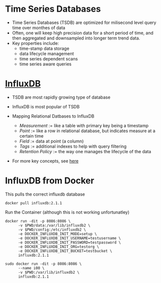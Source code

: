 # Time Series Databases
- Time Series Databases (TSDB) are optimized for milisecond level query time over monthes of data
- Often, one will keep high precision data for a short period of time, and then aggregated and downsampled into longer term trend data.
- Key properties include:
    - time-stamp data storage
    - data lifecycle management
    - time series dependent scans
    - time series aware queries

# [InfluxDB](https://docs.influxdata.com/influxdb/v2.0/)
- TSDB are most rapidly growing type of database
- InfluxDB is most popular of TSDB

- Mapping Relational Datbases to InfluxDB
    - *Measurement* := like a table with primary key being a timestamp
    - *Point* := like a row in relational database, but indicates measure at a certain time
    - *Field* := data at point (a column)
    - *Tags* := additional indexes to help with query filtering
    - *Retention Policy* := the way one manages the lifecycle of the data
- For more key concepts, see [here](https://docs.influxdata.com/influxdb/v2.0/reference/key-concepts/)

# InfluxDB from Docker
This pulls the correct influxdb database
```
docker pull influxdb:2.1.1
```

Run the Container (although this is not working unfortunatley)
```
docker run -dit -p 8086:8086 \
      -v $PWD/data:/var/lib/influxdb2 \
      -v $PWD/config:/etc/influxdb2 \
      -e DOCKER_INFLUXDB_INIT_MODE=setup \
      -e DOCKER_INFLUXDB_INIT_USERNAME=testusername \
      -e DOCKER_INFLUXDB_INIT_PASSWORD=testpassword \
      -e DOCKER_INFLUXDB_INIT_ORG=testorg \
      -e DOCKER_INFLUXDB_INIT_BUCKET=testbucket \
      influxdb:2.1.1
```
```
sudo docker run -dit -p 8086:8086 \
      --name i00 \
      -v $PWD:/var/lib/influxdb2 \
      influxdb:2.1.1
```

